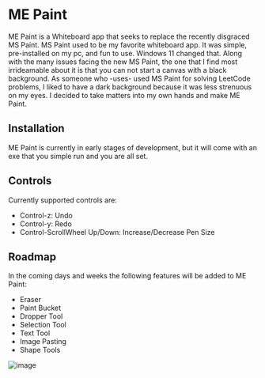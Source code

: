 # ME Paint

ME Paint is a Whiteboard app that seeks to replace the recently disgraced MS Paint. MS Paint used to be my favorite whiteboard app. It was simple, pre-installed on my pc, and fun to use. Windows 11 changed that. Along with the many issues facing the new MS Paint,
the one that I find most irrideamable about it is that you can not start a canvas with a black background. As someone who -uses- used MS Paint for solving LeetCode problems, I liked to have a dark background because it was less strenuous on my eyes. I decided 
to take matters into my own hands and make ME Paint.

## Installation
ME Paint is currently in early stages of development, but it will come with an exe that you simple run and you are all set.

## Controls
Currently supported controls are:
- Control-z: Undo
- Control-y: Redo
- Control-ScrollWheel Up/Down: Increase/Decrease Pen Size

## Roadmap
In the coming days and weeks the following features will be added to ME Paint:
- Eraser
- Paint Bucket
- Dropper Tool
- Selection Tool
- Text Tool
- Image Pasting
- Shape Tools

![image](https://github.com/user-attachments/assets/8fb3270e-3f44-480d-9b9b-fc8c73f4825a)
